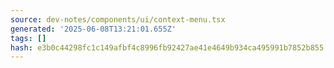 ```yaml
---
source: dev-notes/components/ui/context-menu.tsx
generated: '2025-06-08T13:21:01.655Z'
tags: []
hash: e3b0c44298fc1c149afbf4c8996fb92427ae41e4649b934ca495991b7852b855
---
```



